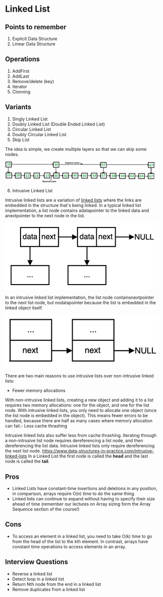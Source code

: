 # Linked List

## Points to remember

1. Explicit Data Structure
2. Linear Data Structure

## Operations

1. AddFirst
2. AddLast
3. Remove/delete (key)
4. Iterator
5. Clonning

## Variants

1. Singly Linked List
2. Doubly Linked List (Double Ended Linked List)
3. Circular Linked List
4. Doubly Circular Linked List
5. Skip List

The idea is simple, we create multiple layers so that we can skip some nodes.

![image](../../media/Linked-List-image1.jpg)

6. Intrusive Linked List

Intrusive linked lists are a variation of [linked lists](https://www.data-structures-in-practice.com/linked-lists/) where the links are embedded in the structure that's being linked.
In a typical linked list implementation, a list node contains adatapointer to the linked data and anextpointer to the next node in the list.

![image](../../media/Linked-List-image2.jpg)

In an intrusive linked list implementation, the list node containsnextpointer to the next list node, but nodatapointer because the list is embedded in the linked object itself.

![image](../../media/Linked-List-image3.jpg)

There are two main reasons to use intrusive lists over non-intrusive linked lists:

- Fewer memory allocations

With non-intrusive linked lists, creating a new object and adding it to a list requires two memory allocations: one for the object, and one for the list node. With intrusive linked lists, you only need to allocate one object (since the list node is embedded in the object). This means fewer errors to be handled, because there are half as many cases where memory allocation can fail.- Less cache thrashing

Intrusive linked lists also suffer less from cache thrashing. Iterating through a non-intrusive list node requires dereferencing a list node, and then dereferencing the list data. Intrusive linked lists only require dereferencing the next list node.
<https://www.data-structures-in-practice.com/intrusive-linked-lists>
In a Linked List the first node is called the **head** and the last node is called the **tail**.

## Pros

- Linked Lists have constant-time insertions and deletions in any position, in comparison, arrays require O(n) time to do the same thing.
- Linked lists can continue to expand without having to specify their size ahead of time (remember our lectures on Array sizing form the Array Sequence section of the course!)

## Cons

- To access an element in a linked list, you need to take O(k) time to go from the head of the list to the kth element. In contrast, arrays have constant time operations to access elements in an array.

## Interview Questions

- Reverse a linked list
- Detect loop in a linked list
- Return Nth node from the end in a linked list
- Remove duplicates from a linked list
